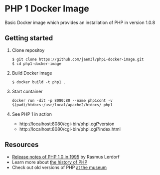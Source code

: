 PHP 1 Docker Image
==================

Basic Docker image which provides an installation of PHP in version 1.0.8

Getting started
---------------

1. Clone repositoy

    ```
    $ git clone https://github.com/jaem3l/php1-docker-image.git
    $ cd php1-docker-image
    ```

2. Build Docker image

    ```
    $ docker build -t php1 .
    ```

2. Start container

    ```
    docker run -dit -p 8080:80 --name php1cont -v $(pwd)/htdocs:/usr/local/apache2/htdocs/ php1
    ```

3. See PHP 1 in action

    - http://localhost:8080/cgi-bin/phpl.cgi?version
    - http://localhost:8080/cgi-bin/phpl.cgi?index.html

Resources
---------

- [Release notes of PHP 1.0 in 1995](https://groups.google.com/forum/#!msg/comp.infosystems.www.authoring.cgi/PyJ25gZ6z7A/M9FkTUVDfcwJ) by Rasmus Lerdorf
- Learn more about [the history of PHP](http://php.net/manual/en/history.php.php)
- Check out old versions of PHP [at the museum](https://museum.php.net)

